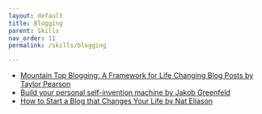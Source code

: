 ```yaml
---
layout: default
title: Blogging
parent: Skills
nav_order: 11
permalink: /skills/blogging

---
```


- [Mountain Top Blogging: A Framework for Life Changing Blog Posts by Taylor Pearson](https://taylorpearson.me/mountaintop/)
- [Build your personal self-invention machine by Jakob Greenfeld](http://jakobgreenfeld.com/self-invention-machine)
- [How to Start a Blog that Changes Your Life by Nat Eliason](https://www.nateliason.com/blog/start-a-blog)
